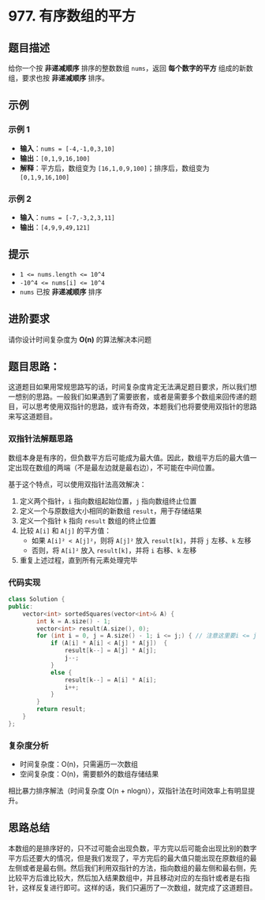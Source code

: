 # 977. 有序数组的平方
## 题目描述
给你一个按 **非递减顺序** 排序的整数数组 `nums`，返回 **每个数字的平方** 组成的新数组，要求也按 **非递减顺序** 排序。


## 示例
### 示例 1
- **输入**：`nums = [-4,-1,0,3,10]`
- **输出**：`[0,1,9,16,100]`
- **解释**：平方后，数组变为 `[16,1,0,9,100]`；排序后，数组变为 `[0,1,9,16,100]`

### 示例 2
- **输入**：`nums = [-7,-3,2,3,11]`
- **输出**：`[4,9,9,49,121]`


## 提示
- `1 <= nums.length <= 10^4`
- `-10^4 <= nums[i] <= 10^4`
- `nums` 已按 **非递减顺序** 排序


## 进阶要求
请你设计时间复杂度为 **O(n)** 的算法解决本问题

## 题目思路：
这道题目如果用常规思路写的话，时间复杂度肯定无法满足题目要求，所以我们想一想别的思路。一般我们如果遇到了需要嵌套，或者是需要多个数组来回传递的题目，可以思考使用双指针的思路，或许有奇效，本题我们也将要使用双指针的思路来写这道题目。

### 双指针法解题思路

数组本身是有序的，但负数平方后可能成为最大值。因此，数组平方后的最大值一定出现在数组的两端（不是最左边就是最右边），不可能在中间位置。

基于这个特点，可以使用双指针法高效解决：

1. 定义两个指针，`i` 指向数组起始位置，`j` 指向数组终止位置
2. 定义一个与原数组大小相同的新数组 `result`，用于存储结果
3. 定义一个指针 `k` 指向 `result` 数组的终止位置
4. 比较 `A[i]` 和 `A[j]` 的平方值：
   - 如果 `A[i]² < A[j]²`，则将 `A[j]²` 放入 `result[k]`，并将 `j` 左移、`k` 左移
   - 否则，将 `A[i]²` 放入 `result[k]`，并将 `i` 右移、`k` 左移
5. 重复上述过程，直到所有元素处理完毕

### 代码实现

```cpp
class Solution {
public:
    vector<int> sortedSquares(vector<int>& A) {
        int k = A.size() - 1;
        vector<int> result(A.size(), 0);
        for (int i = 0, j = A.size() - 1; i <= j;) { // 注意这里要i <= j，因为最后要处理两个元素
            if (A[i] * A[i] < A[j] * A[j])  {
                result[k--] = A[j] * A[j];
                j--;
            }
            else {
                result[k--] = A[i] * A[i];
                i++;
            }
        }
        return result;
    }
};
```

### 复杂度分析

- 时间复杂度：O(n)，只需遍历一次数组
- 空间复杂度：O(n)，需要额外的数组存储结果

相比暴力排序解法（时间复杂度 O(n + nlogn)），双指针法在时间效率上有明显提升。

## 思路总结
本数组的是排序好的，只不过可能会出现负数，平方完以后可能会出现比别的数字平方后还要大的情况，但是我们发现了，平方完后的最大值只能出现在原数组的最左侧或者是最右侧。然后我们利用双指针的方法，指向数组的最左侧和最右侧，先比较平方后谁比较大，然后加入结果数组中，并且移动对应的左指针或者是右指针，这样反复进行即可。这样的话，我们只遍历了一次数组，就完成了这道题目。